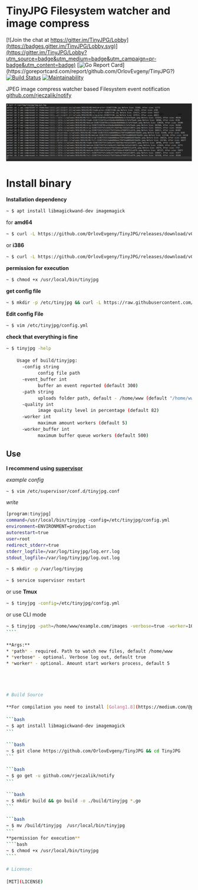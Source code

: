 # TinyJPG Filesystem watcher and image compress

[![Join the chat at https://gitter.im/TinyJPG/Lobby](https://badges.gitter.im/TinyJPG/Lobby.svg)](https://gitter.im/TinyJPG/Lobby?utm_source=badge&utm_medium=badge&utm_campaign=pr-badge&utm_content=badge)
[![Go Report Card](https://goreportcard.com/badge/github.com/OrlovEvgeny/TinyJPG?)](https://goreportcard.com/report/github.com/OrlovEvgeny/TinyJPG?)
[![Build Status](https://travis-ci.org/OrlovEvgeny/TinyJPG.svg?branch=master)](https://travis-ci.org/OrlovEvgeny/TinyJPG)
[![Maintainability](https://api.codeclimate.com/v1/badges/89f33892db95130c5b3a/maintainability)](https://codeclimate.com/github/OrlovEvgeny/TinyJPG/maintainability)

JPEG image compress watcher based Filesystem event notification [github.com/rjeczalik/notify](https://github.com/rjeczalik/notify)

![screenshot](doc/screen.png "compress example")


# Install binary

**Installation dependency**
```bash
~ $ apt install libmagickwand-dev imagemagick
```

for **amd64**
````bash
~ $ curl -L https://github.com/OrlovEvgeny/TinyJPG/releases/download/v0.0.8/tinyjpg-amd64 --output /usr/local/bin/tinyjpg
````
 or **i386**
````bash
~ $ curl -L https://github.com/OrlovEvgeny/TinyJPG/releases/download/v0.0.8/tinyjpg-386 --output /usr/local/bin/tinyjpg
````

**permission for execution**
````bash
~ $ chmod +x /usr/local/bin/tinyjpg
````

**get config file**
````bash
~ $ mkdir -p /etc/tinyjpg && curl -L https://raw.githubusercontent.com/OrlovEvgeny/TinyJPG/master/config.yml --output /etc/tinyjpg/config.yml
````

**Edit config File**
````bash
~ $ vim /etc/tinyjpg/config.yml
````


**check that everything is fine**
````bash
~ $ tinyjpg -help

    Usage of build/tinyjpg:
      -config string
            config file path
      -event_buffer int
            buffer an event reported (default 300)
      -path string
            uploads folder path, default - /home/www (default "/home/www")
      -quality int
            image quality level in percentage (default 82)
      -worker int
            maximum amount workers (default 5)
      -worker_buffer int
            maximum buffer queue workers (default 500)

````

## Use
**I recommend using [supervisor](http://blog.questionable.services/article/running-go-applications-in-the-background/)**

*example config*
```bash
~ $ vim /etc/supervisor/conf.d/tinyjpg.conf
```
*write*
```bash
[program:tinyjpg]
command=/usr/local/bin/tinyjpg -config=/etc/tinyjpg/config.yml
environment=ENVIRONMENT=production
autorestart=true
user=root
redirect_stderr=true
stderr_logfile=/var/log/tinyjpg/log.err.log
stdout_logfile=/var/log/tinyjpg/log.out.log
```

```bash
~ $ mkdir -p /var/log/tinyjpg
```

```bash
~ $ service supervisor restart
```

or use **Tmux**

```bash
~ $ tinyjpg -config=/etc/tinyjpg/config.yml
```


or use CLI mode
`````bash
~ $ tinyjpg -path=/home/www/example.com/images -verbose=true -worker=10
````

**Args:**
* *path* - required. Path to watch new files, default /home/www
* *verbose* - optional. Verbose log out, default true
* *worker* - optional. Amount start workers process, default 5




# Build Source

**For compilation you need to install [Golang1.8](https://medium.com/@patdhlk/how-to-install-go-1-8-on-ubuntu-16-04-710967aa53c9)**

```bash
~ $ apt install libmagickwand-dev imagemagick
```

```bash
~ $ git clone https://github.com/OrlovEvgeny/TinyJPG && cd TinyJPG
```

```bash
~ $ go get -u github.com/rjeczalik/notify
```

```bash
~ $ mkdir build && go build -o ./build/tinyjpg *.go
```

```bash
~ $ mv /build/tinyjpg  /usr/local/bin/tinyjpg
```
**permission for execution**
````bash
~ $ chmod +x /usr/local/bin/tinyjpg
````

# License:

[MIT](LICENSE)
